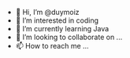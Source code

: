 - 👋 Hi, I’m @duymoiz
- 👀 I’m interested in coding
- 🌱 I’m currently learning Java
- 💞️ I’m looking to collaborate on ...
- 📫 How to reach me ...

<!---
duymoiz/duymoiz is a ✨ special ✨ repository because its `README.md` (this file) appears on your GitHub profile.
You can click the Preview link to take a look at your changes.
--->
